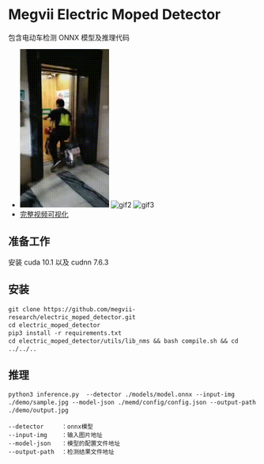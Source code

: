 # Megvii Electric Moped Detector
包含电动车检测 ONNX 模型及推理代码
- <img src="demo/elec_cycle_demo_1.gif" alt="gif1" height="320"> <img src="demo/elec_cycle_demo_2.gif" alt="gif2" height="320"> <img src="demo/elec_cycle_demo_3.gif" alt="gif3" height="320">
- [完整视频可视化](https://v.qq.com/x/page/y32460fxgf6.html)

## 准备工作
安装 cuda 10.1 以及 cudnn 7.6.3

## 安装
```
git clone https://github.com/megvii-research/electric_moped_detector.git
cd electric_moped_detector
pip3 install -r requirements.txt
cd electric_moped_detector/utils/lib_nms && bash compile.sh && cd ../../..
```

## 推理
```
python3 inference.py  --detector ./models/model.onnx --input-img ./demo/sample.jpg --model-json ./memd/config/config.json --output-path ./demo/output.jpg

--detector     ：onnx模型
--input-img    ：输入图片地址
--model-json   ：模型的配置文件地址
--output-path  ：检测结果文件地址
```
